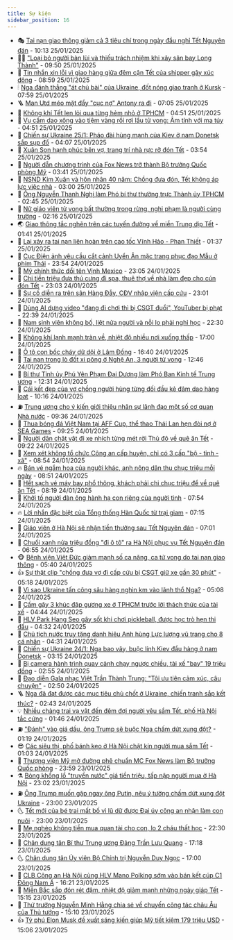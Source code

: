 ```yaml
---
title: Sự kiện
sidebar_position: 16
---
```


<!-- dantri-su-kien:START -->
- 🎭 [Tai nạn giao thông giảm cả 3 tiêu chí trong ngày đầu nghỉ Tết Nguyên đán](https://dantri.com.vn/xa-hoi/tai-nan-giao-thong-giam-ca-3-tieu-chi-trong-ngay-dau-nghi-tet-nguyen-dan-20250125170246526.htm) - 10:13 25/01/2025
- 👨‍🏫 [&quot;Loại bỏ người bàn lùi và thiếu trách nhiệm khi xây sân bay Long Thành&quot;](https://dantri.com.vn/xa-hoi/loai-bo-nguoi-ban-lui-va-thieu-trach-nhiem-khi-xay-san-bay-long-thanh-20250125162608604.htm) - 09:50 25/01/2025
- 🌮 [Tin nhắn xin lỗi vì giao hàng giữa đêm cận Tết của shipper gây xúc động](https://dantri.com.vn/lao-dong-viec-lam/tin-nhan-xin-loi-vi-giao-hang-giua-dem-can-tet-cua-shipper-gay-xuc-dong-20250125152703035.htm) - 08:59 25/01/2025
- 🕯 [Nga đánh thẳng &quot;át chủ bài&quot; của Ukraine, đốt nóng giao tranh ở Kursk](https://dantri.com.vn/the-gioi/nga-danh-thang-at-chu-bai-cua-ukraine-dot-nong-giao-tranh-o-kursk-20250125090743435.htm) - 07:59 25/01/2025
- 🪜 [Man Utd méo mặt đẩy &quot;cục nợ&quot; Antony ra đi](https://dantri.com.vn/the-thao/man-utd-meo-mat-day-cuc-no-antony-ra-di-20250125140552792.htm) - 07:05 25/01/2025
- 🐘 [Không khí Tết len lỏi qua từng hẻm nhỏ ở TPHCM](https://dantri.com.vn/tet-2025/khong-khi-tet-len-loi-qua-tung-hem-nho-o-tphcm-20250123195129563.htm) - 04:51 25/01/2025
- 🤔 [Vụ cầm dao xông vào tiệm vàng rồi rơi lầu tử vong: Âm tính với ma túy](https://dantri.com.vn/xa-hoi/vu-cam-dao-xong-vao-tiem-vang-roi-roi-lau-tu-vong-am-tinh-voi-ma-tuy-20250125112840074.htm) - 04:51 25/01/2025
- 🧠 [Chiến sự Ukraine 25/1: Pháo đài hùng mạnh của Kiev ở nam Donetsk sắp sụp đổ](https://dantri.com.vn/the-gioi/chien-su-ukraine-251-phao-dai-hung-manh-cua-kiev-o-nam-donetsk-sap-sup-do-20250125110646190.htm) - 04:07 25/01/2025
- 📝 [Xuân Son hạnh phúc bên vợ, trang trí nhà rực rỡ đón Tết](https://dantri.com.vn/doi-song/xuan-son-hanh-phuc-ben-vo-trang-tri-nha-ruc-ro-don-tet-20250124185648706.htm) - 03:54 25/01/2025
- 🦏 [Người dẫn chương trình của Fox News trở thành Bộ trưởng Quốc phòng Mỹ](https://dantri.com.vn/the-gioi/nguoi-dan-chuong-trinh-cua-fox-news-tro-thanh-bo-truong-quoc-phong-my-20250125101747108.htm) - 03:41 25/01/2025
- 🥰 [NSND Kim Xuân và hôn nhân 40 năm: Chồng đưa đón, Tết không áp lực việc nhà](https://dantri.com.vn/tet-2025/nsnd-kim-xuan-va-hon-nhan-40-nam-chong-dua-don-tet-khong-ap-luc-viec-nha-20250123124746199.htm) - 03:00 25/01/2025
- 🤗 [Ông Nguyễn Thanh Nghị làm Phó bí thư thường trực Thành ủy TPHCM](https://dantri.com.vn/xa-hoi/ong-nguyen-thanh-nghi-lam-pho-bi-thu-thuong-truc-thanh-uy-tphcm-20250107162653072.htm) - 02:45 25/01/2025
- 🌈 [Nữ giáo viên tử vong bất thường trong rừng, nghi phạm là người cùng trường](https://dantri.com.vn/phap-luat/nu-giao-vien-tu-vong-bat-thuong-trong-rung-nghi-pham-la-nguoi-cung-truong-20250125084930480.htm) - 02:16 25/01/2025
- 🌏 [Giao thông tắc nghẽn trên các tuyến đường về miền Trung dịp Tết](https://dantri.com.vn/xa-hoi/giao-thong-tac-nghen-tren-cac-tuyen-duong-ve-mien-trung-dip-tet-20250125012141338.htm) - 01:41 25/01/2025
- 💄 [Lại  xảy ra tai nạn liên hoàn trên cao tốc Vĩnh Hảo - Phan Thiết](https://dantri.com.vn/xa-hoi/lai-xay-ra-tai-nan-lien-hoan-tren-cao-toc-vinh-hao-phan-thiet-20250125080331301.htm) - 01:37 25/01/2025
- 👺 [Cục Điện ảnh yêu cầu cắt cảnh Uyển Ân mặc trang phục đạo Mẫu ở phim Thái](https://dantri.com.vn/giai-tri/cuc-dien-anh-yeu-cau-cat-canh-uyen-an-mac-trang-phuc-dao-mau-o-phim-thai-20250125014256062.htm) - 23:54 24/01/2025
- 👹 [Mỹ chính thức đổi tên Vịnh Mexico](https://dantri.com.vn/the-gioi/my-chinh-thuc-doi-ten-vinh-mexico-20250125060028933.htm) - 23:05 24/01/2025
- 🌊 [Chi tiền triệu đưa thú cưng đi spa, thuê thợ về nhà làm đẹp cho cún đón Tết](https://dantri.com.vn/doi-song/chi-tien-trieu-dua-thu-cung-di-spa-thue-tho-ve-nha-lam-dep-cho-cun-don-tet-20250122111018029.htm) - 23:03 24/01/2025
- 🤠 [Sự cố diễn ra trên sân Hàng Đẫy, CĐV nhập viện cấp cứu](https://dantri.com.vn/the-thao/su-co-dien-ra-tren-san-hang-day-cdv-nhap-vien-cap-cuu-20250124230717455.htm) - 23:01 24/01/2025
- 🎊 [Dùng AI dựng video &quot;đang đi chơi thì bị CSGT đuổi&quot;, YouTuber bị phạt](https://dantri.com.vn/xa-hoi/dung-ai-dung-video-dang-di-choi-thi-bi-csgt-duoi-youtuber-bi-phat-20250124223028820.htm) - 22:39 24/01/2025
- 🐘 [Nam sinh viên không bố, liệt nửa người và nỗi lo phải nghỉ học](https://dantri.com.vn/tam-long-nhan-ai/nam-sinh-vien-khong-bo-liet-nua-nguoi-va-noi-lo-phai-nghi-hoc-20250122184207172.htm) - 22:30 24/01/2025
- 💂 [Không khí lạnh mạnh tràn về, nhiệt độ nhiều nơi xuống thấp](https://dantri.com.vn/xa-hoi/khong-khi-lanh-manh-tran-ve-nhiet-do-nhieu-noi-xuong-thap-20250124190308267.htm) - 17:00 24/01/2025
- 👹 [Ô tô con bốc cháy dữ dội ở Lâm Đồng](https://dantri.com.vn/xa-hoi/o-to-con-boc-chay-du-doi-o-lam-dong-20250124213951909.htm) - 16:40 24/01/2025
- 🦒 [Tai nạn trong lò đốt xi pông ở Nghệ An, 3 người tử vong](https://dantri.com.vn/xa-hoi/tai-nan-trong-lo-dot-xi-pong-o-nghe-an-3-nguoi-tu-vong-20250124185049960.htm) - 12:46 24/01/2025
- 🗽 [Bí thư Tỉnh ủy Phú Yên Phạm Đại Dương làm Phó Ban Kinh tế Trung ương](https://dantri.com.vn/xa-hoi/bi-thu-tinh-uy-phu-yen-pham-dai-duong-lam-pho-ban-kinh-te-trung-uong-20250124192640295.htm) - 12:31 24/01/2025
- 💄 [Cái kết đẹp của vợ chồng người hùng từng đối đầu kẻ đâm dao hàng loạt](https://dantri.com.vn/an-sinh/cai-ket-dep-cua-vo-chong-nguoi-hung-tung-doi-dau-ke-dam-dao-hang-loat-20250124163459150.htm) - 10:16 24/01/2025
- ⛽️ [Trung ương cho ý kiến giới thiệu nhân sự lãnh đạo một số cơ quan Nhà nước](https://dantri.com.vn/xa-hoi/trung-uong-cho-y-kien-gioi-thieu-nhan-su-lanh-dao-mot-so-co-quan-nha-nuoc-20250124080406698.htm) - 09:36 24/01/2025
- 🥷 [Thua bóng đá Việt Nam tại AFF Cup, thể thao Thái Lan hẹn đòi nợ ở SEA Games](https://dantri.com.vn/the-thao/thua-bong-da-viet-nam-tai-aff-cup-the-thao-thai-lan-hen-doi-no-o-sea-games-20250124142314941.htm) - 09:25 24/01/2025
- 🤖 [Người dân chật vật đi xe nhích từng mét rời Thủ đô về quê ăn Tết](https://dantri.com.vn/xa-hoi/nguoi-dan-chat-vat-di-xe-nhich-tung-met-roi-thu-do-ve-que-an-tet-20250124154208906.htm) - 09:22 24/01/2025
- 🌊 [Xem xét không tổ chức Công an cấp huyện, chỉ có 3 cấp &quot;bộ - tỉnh - xã&quot;](https://dantri.com.vn/xa-hoi/xem-xet-khong-to-chuc-cong-an-cap-huyen-chi-co-3-cap-bo-tinh-xa-20250124081407327.htm) - 08:54 24/01/2025
- 🔥 [Bán vé ngắm hoa của người khác, anh nông dân thu chục triệu mỗi ngày](https://dantri.com.vn/lao-dong-viec-lam/ban-ve-ngam-hoa-cua-nguoi-khac-anh-nong-dan-thu-chuc-trieu-moi-ngay-20250124082417712.htm) - 08:51 24/01/2025
- 🦏 [Hết sạch vé máy bay phổ thông, khách phải chi chục triệu để về quê ăn Tết](https://dantri.com.vn/kinh-doanh/het-sach-ve-may-bay-pho-thong-khach-phai-chi-chuc-trieu-de-ve-que-an-tet-20250123212309688.htm) - 08:19 24/01/2025
- 🐘 [Khởi tố người đàn ông hành hạ con riêng của người tình](https://dantri.com.vn/phap-luat/khoi-to-nguoi-dan-ong-hanh-ha-con-rieng-cua-nguoi-tinh-20250124144623402.htm) - 07:54 24/01/2025
- 🔥 [Lời nhắn đặc biệt của Tổng thống Hàn Quốc từ trại giam](https://dantri.com.vn/the-gioi/loi-nhan-dac-biet-cua-tong-thong-han-quoc-tu-trai-giam-20250124141254006.htm) - 07:15 24/01/2025
- 💼 [Giáo viên ở Hà Nội sẽ nhận tiền thưởng sau Tết Nguyên đán](https://dantri.com.vn/giao-duc/giao-vien-o-ha-noi-se-nhan-tien-thuong-sau-tet-nguyen-dan-20250124134928971.htm) - 07:01 24/01/2025
- 🚀 [Chuối xanh nửa triệu đồng &quot;đi ô tô&quot; ra Hà Nội phục vụ Tết Nguyên đán](https://dantri.com.vn/doi-song/chuoi-xanh-nua-trieu-dong-di-o-to-ra-ha-noi-phuc-vu-tet-nguyen-dan-20250123104226110.htm) - 06:55 24/01/2025
- 🐵 [Bệnh viện Việt Đức giảm mạnh số ca nặng, ca tử vong do tai nạn giao thông](https://dantri.com.vn/suc-khoe/benh-vien-viet-duc-giam-manh-so-ca-nang-ca-tu-vong-do-tai-nan-giao-thong-20250124081604628.htm) - 05:40 24/01/2025
- 👍 [Sự thật clip &quot;chồng đưa vợ đi cấp cứu bị CSGT giữ xe gần 30 phút&quot;](https://dantri.com.vn/xa-hoi/su-that-clip-chong-dua-vo-di-cap-cuu-bi-csgt-giu-xe-gan-30-phut-20250124121129062.htm) - 05:18 24/01/2025
- 🚦 [Vì sao Ukraine tấn công sâu hàng nghìn km vào lãnh thổ Nga?](https://dantri.com.vn/the-gioi/vi-sao-ukraine-tan-cong-sau-hang-nghin-km-vao-lanh-tho-nga-20250124114337022.htm) - 05:08 24/01/2025
- 🥸 [Cầm gậy 3 khúc đập gương xe ở TPHCM trước lời thách thức của tài xế](https://dantri.com.vn/xa-hoi/cam-gay-3-khuc-dap-guong-xe-o-tphcm-truoc-loi-thach-thuc-cua-tai-xe-20250124112138453.htm) - 04:44 24/01/2025
- 🥷 [HLV Park Hang Seo gây sốt khi chơi pickleball, được học trò hẹn thi đấu](https://dantri.com.vn/the-thao/hlv-park-hang-seo-gay-sot-khi-choi-pickleball-duoc-hoc-tro-hen-thi-dau-20250124113233370.htm) - 04:32 24/01/2025
- 🤡 [Chủ tịch nước truy tặng danh hiệu Anh hùng Lực lượng vũ trang cho 8 cá nhân](https://dantri.com.vn/xa-hoi/chu-tich-nuoc-truy-tang-danh-hieu-anh-hung-luc-luong-vu-trang-cho-8-ca-nhan-20250124112325049.htm) - 04:31 24/01/2025
- 🥳 [Chiến sự Ukraine 24/1: Nga bao vây, buộc lính Kiev đầu hàng ở nam Donetsk](https://dantri.com.vn/the-gioi/chien-su-ukraine-241-nga-bao-vay-buoc-linh-kiev-dau-hang-o-nam-donetsk-20250124100928770.htm) - 03:15 24/01/2025
- 🤩 [Bị camera hành trình quay cảnh chạy ngược chiều, tài xế &quot;bay&quot; 19 triệu đồng](https://dantri.com.vn/xa-hoi/bi-camera-hanh-trinh-quay-canh-chay-nguoc-chieu-tai-xe-bay-19-trieu-dong-20250124092806467.htm) - 02:55 24/01/2025
- 🎡 [Đạo diễn Gala nhạc Việt Trần Thành Trung: &quot;Tôi ưu tiên cảm xúc, câu chuyện&quot;](https://dantri.com.vn/giai-tri/dao-dien-gala-nhac-viet-tran-thanh-trung-toi-uu-tien-cam-xuc-cau-chuyen-20241209141758111.htm) - 02:50 24/01/2025
- 🪜 [Nga đã đạt được các mục tiêu chủ chốt ở Ukraine, chiến tranh sắp kết thúc?](https://dantri.com.vn/the-gioi/nga-da-dat-duoc-cac-muc-tieu-chu-chot-o-ukraine-chien-tranh-sap-ket-thuc-20250124075437522.htm) - 02:43 24/01/2025
- 💡 [Nhiều chàng trai vạ vật đến đêm đợi người yêu sắm Tết, phố Hà Nội tắc cứng](https://dantri.com.vn/doi-song/nhieu-chang-trai-va-vat-den-dem-doi-nguoi-yeu-sam-tet-pho-ha-noi-tac-cung-20250124004524811.htm) - 01:46 24/01/2025
- ⛽️ [&quot;Đánh&quot; vào giá dầu, ông Trump sẽ buộc Nga chấm dứt xung đột?](https://dantri.com.vn/the-gioi/danh-vao-gia-dau-ong-trump-se-buoc-nga-cham-dut-xung-dot-20250124064706361.htm) - 01:19 24/01/2025
- 😎 [Các siêu thị, phố bánh kẹo ở Hà Nội chật kín người mua sắm Tết](https://dantri.com.vn/xa-hoi/cac-sieu-thi-pho-banh-keo-o-ha-noi-chat-kin-nguoi-mua-sam-tet-20250123193110337.htm) - 01:03 24/01/2025
- 🗽 [Thượng viện Mỹ mở đường phê chuẩn MC Fox News làm Bộ trưởng Quốc phòng](https://dantri.com.vn/the-gioi/thuong-vien-my-mo-duong-phe-chuan-mc-fox-news-lam-bo-truong-quoc-phong-20250124062441242.htm) - 23:59 23/01/2025
- ⚗️ [Bòng khổng lồ &quot;truyền nước&quot; giá tiền triệu, tấp nập người mua ở Hà Nội](https://dantri.com.vn/doi-song/bong-khong-lo-truyen-nuoc-gia-tien-trieu-tap-nap-nguoi-mua-o-ha-noi-20250123100141236.htm) - 23:02 23/01/2025
- ⛽️ [Ông Trump muốn gặp ngay ông Putin, nêu ý tưởng chấm dứt xung đột Ukraine](https://dantri.com.vn/the-gioi/ong-trump-muon-gap-ngay-ong-putin-neu-y-tuong-cham-dut-xung-dot-ukraine-20250124051703167.htm) - 23:00 23/01/2025
- 🌜 [Tết mới của bé trai mất bố vì lũ dữ được Đại úy công an nhận làm con nuôi](https://dantri.com.vn/an-sinh/tet-moi-cua-be-trai-mat-bo-vi-lu-du-duoc-dai-uy-cong-an-nhan-lam-con-nuoi-20250118172735979.htm) - 23:00 23/01/2025
- 🦩 [Mẹ nghèo không tiền mua quan tài cho con, lo 2 cháu thất học](https://dantri.com.vn/tam-long-nhan-ai/me-ngheo-khong-tien-mua-quan-tai-cho-con-lo-2-chau-that-hoc-20250123161728739.htm) - 22:30 23/01/2025
- 🦒 [Chân dung tân Bí thư Trung ương Đảng Trần Lưu Quang](https://dantri.com.vn/xa-hoi/chan-dung-tan-bi-thu-trung-uong-dang-tran-luu-quang-20250123103626669.htm) - 17:18 23/01/2025
- 🌜 [Chân dung tân Ủy viên Bộ Chính trị Nguyễn Duy Ngọc](https://dantri.com.vn/xa-hoi/chan-dung-tan-uy-vien-bo-chinh-tri-nguyen-duy-ngoc-20250123104442241.htm) - 17:00 23/01/2025
- 🐎 [CLB Công an Hà Nội cùng HLV Mano Polking sớm vào bán kết cúp C1 Đông Nam Á](https://dantri.com.vn/the-thao/clb-cong-an-ha-noi-cung-hlv-mano-polking-som-vao-ban-ket-cup-c1-dong-nam-a-20250123224018338.htm) - 16:21 23/01/2025
- 🌋 [Miền Bắc sắp đón rét đậm, nhiệt độ giảm mạnh những ngày giáp Tết](https://dantri.com.vn/xa-hoi/mien-bac-sap-don-ret-dam-nhiet-do-giam-manh-nhung-ngay-giap-tet-20250123215920948.htm) - 15:15 23/01/2025
- 🧰 [Thứ trưởng Nguyễn Minh Hằng chia sẻ về chuyến công tác châu Âu của Thủ tướng](https://dantri.com.vn/xa-hoi/thu-truong-nguyen-minh-hang-chia-se-ve-chuyen-cong-tac-chau-au-cua-thu-tuong-20250123221024781.htm) - 15:10 23/01/2025
- 👍 [Tỷ phú Elon Musk đề xuất sáng kiến giúp Mỹ tiết kiệm 179 triệu USD](https://dantri.com.vn/the-gioi/ty-phu-elon-musk-de-xuat-sang-kien-giup-my-tiet-kiem-179-trieu-usd-20250123214116205.htm) - 15:06 23/01/2025<!-- dantri-su-kien:END -->
